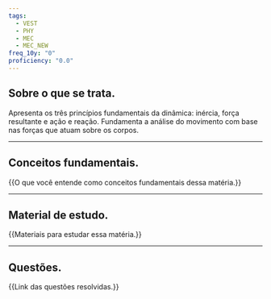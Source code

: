 ```yaml
---
tags:
  - VEST
  - PHY
  - MEC
  - MEC_NEW
freq_10y: "0"
proficiency: "0.0"
---
```

## Sobre o que se trata.

Apresenta os três princípios fundamentais da dinâmica: inércia, força resultante e ação e reação. Fundamenta a análise do movimento com base nas forças que atuam sobre os corpos.

--- 
## Conceitos fundamentais.

{{O que você entende como conceitos fundamentais dessa matéria.}}

---
## Material de estudo.

{{Materiais para estudar essa matéria.}}

--- 
## Questões.

{{Link das questões resolvidas.}}
